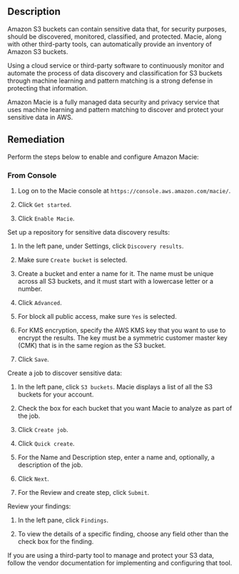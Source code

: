 ## Description

Amazon S3 buckets can contain sensitive data that, for security purposes, should be discovered, monitored, classified, and protected. Macie, along with other third-party tools, can automatically provide an inventory of Amazon S3 buckets.

Using a cloud service or third-party software to continuously monitor and automate the process of data discovery and classification for S3 buckets through machine learning and pattern matching is a strong defense in protecting that information.

Amazon Macie is a fully managed data security and privacy service that uses machine learning and pattern matching to discover and protect your sensitive data in AWS.

## Remediation

Perform the steps below to enable and configure Amazon Macie:

### From Console

1. Log on to the Macie console at `https://console.aws.amazon.com/macie/`.

2. Click `Get started`.

3. Click `Enable Macie`.

Set up a repository for sensitive data discovery results:

1. In the left pane, under Settings, click `Discovery results`.

2. Make sure `Create bucket` is selected.

3. Create a bucket and enter a name for it. The name must be unique across all S3 buckets, and it must start with a lowercase letter or a number.

4. Click `Advanced`.

5. For block all public access, make sure `Yes` is selected.

6. For KMS encryption, specify the AWS KMS key that you want to use to encrypt the results. The key must be a symmetric customer master key (CMK) that is in the same region as the S3 bucket.

7. Click `Save`.

Create a job to discover sensitive data:

1. In the left pane, click `S3 buckets`. Macie displays a list of all the S3 buckets for your account.

2. Check the box for each bucket that you want Macie to analyze as part of the job.

3. Click `Create job`.

4. Click `Quick create`.

5. For the Name and Description step, enter a name and, optionally, a description of the job.

6. Click `Next`.

7. For the Review and create step, click `Submit`.

Review your findings:

1. In the left pane, click `Findings`.

2. To view the details of a specific finding, choose any field other than the check box for the finding.

If you are using a third-party tool to manage and protect your S3 data, follow the vendor documentation for implementing and configuring that tool.
